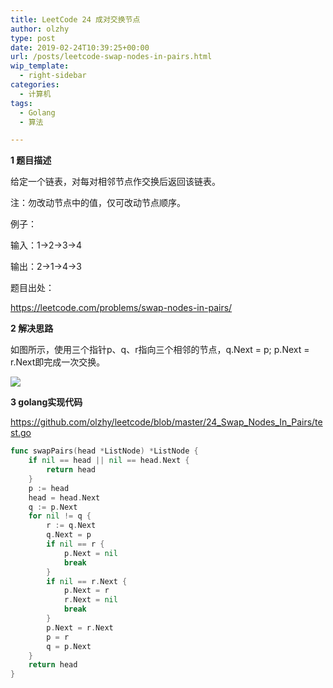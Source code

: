 ```yaml
---
title: LeetCode 24 成对交换节点
author: olzhy
type: post
date: 2019-02-24T10:39:25+00:00
url: /posts/leetcode-swap-nodes-in-pairs.html
wip_template:
  - right-sidebar
categories:
  - 计算机
tags:
  - Golang
  - 算法

---
```

**1 题目描述**
  
给定一个链表，对每对相邻节点作交换后返回该链表。
  
注：勿改动节点中的值，仅可改动节点顺序。

例子：
  
输入：1->2->3->4
  
输出：2->1->4->3

题目出处：
  
<a href="https://leetcode.com/problems/swap-nodes-in-pairs/" target="_blank" rel="noopener">https://leetcode.com/problems/swap-nodes-in-pairs/</a>

**2 解决思路**
  
如图所示，使用三个指针p、q、r指向三个相邻的节点，q.Next = p; p.Next = r.Next即完成一次交换。
  
![](https://yanleilei.com/static/images/uploads/2019/02/swap-nodes-in-pair.png)

**3 golang实现代码**
  
<a href="https://github.com/olzhy/leetcode/blob/master/24_Swap_Nodes_In_Pairs/test.go" target="_blank" rel="noopener">https://github.com/olzhy/leetcode/blob/master/24_Swap_Nodes_In_Pairs/test.go</a>

```go
func swapPairs(head *ListNode) *ListNode {
    if nil == head || nil == head.Next {
        return head
    }
    p := head
    head = head.Next
    q := p.Next
    for nil != q {
        r := q.Next
        q.Next = p
        if nil == r {
            p.Next = nil
            break
        }
        if nil == r.Next {
            p.Next = r
            r.Next = nil
            break
        }
        p.Next = r.Next
        p = r
        q = p.Next
    }
    return head
}
```
